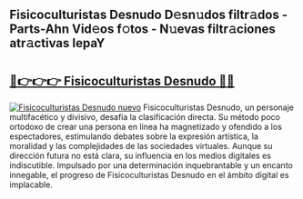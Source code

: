 ## Fisicoculturistas Desnudo D𝚎sn𝚞dos filtr𝚊dos - Parts-Ahn Vid𝚎os f𝚘tos - N𝚞evas filtr𝚊ciones atr𝚊ctivas IepaY

# <h2><a href="http://mb7yxwa.tromn.icu/?c=Fisicoculturistas+Desnudo">🔗👉👉👉 Fisicoculturistas Desnudo 🔗🔗</a></h2>

[![Fisicoculturistas Desnudo nuevo](https://i.imgur.com/pEAQMta.gif)](http://mb7yxwa.tromn.icu/?c=Fisicoculturistas+Desnudo)
Fisicoculturistas Desnudo, un personaje multifacético y divisivo, desafía la clasificación directa. Su método poco ortodoxo de crear una persona en línea ha magnetizado y ofendido a los espectadores, estimulando debates sobre la expresión artística, la moralidad y las complejidades de las sociedades virtuales. Aunque su dirección futura no está clara, su influencia en los medios digitales es indiscutible. Impulsado por una determinación inquebrantable y un encanto innegable, el progreso de Fisicoculturistas Desnudo en el ámbito digital es implacable.
